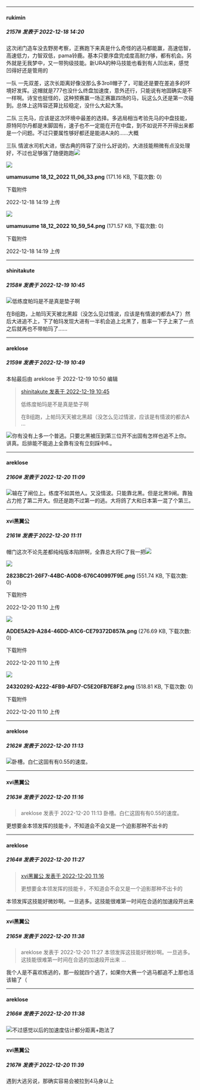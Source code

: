 

*****

####  rukimin  
##### 2157#       发表于 2022-12-18 14:20

这次闭门造车没去野房考察，正赛跑下来真是什么奇怪的逃马都能赢，高速低智，高速低力，力智双低，pama铃鹿。基本只要序盘完成度高耐力够，都有机会。另外就是无我梦中，又一带狗级技能。新URA的种马技能也看到有人凹出来，感觉凹得好还是管用的

一队 一先双差，这次长距离好像没那么多3roll帽子了，可能还是要在差追多的环境好发挥。这帽就是777也没什么终盘加速度，意外还行，只能说有地固确实是不一样啊。诗宝也挺怪的，这种预赛赢一场正赛赢四场的马，玩这么久还是第一次碰到。总体上这阵容还算比较稳定，没什么大起大落。

二队 三先马，应该是这次环境中最差的选择。多逃局相当考验先马的中盘技能，原特阿尔丹都是末脚固有，速子也不一定能在开在中盘，到不如说开不开得出来都是一个问题。不过只要属性够好都还是能进A决的……大概

三队 情波水司机大进，很古典的阵容了没什么好说的，大进技能稍微有点没处理好，不过也足够强了随便跑跑<img src="https://static.saraba1st.com/image/smiley/face2017/033.png" referrerpolicy="no-referrer">

<img src="https://img.saraba1st.com/forum/202212/18/141915nxxm7gxcxieizpxs.png" referrerpolicy="no-referrer">

<strong>umamusume 18_12_2022 11_06_33.png</strong> (171.16 KB, 下载次数: 0)

下载附件

2022-12-18 14:19 上传

<img src="https://img.saraba1st.com/forum/202212/18/141938tzd7djoetee0kl7i.png" referrerpolicy="no-referrer">

<strong>umamusume 18_12_2022 10_59_54.png</strong> (171.57 KB, 下载次数: 0)

下载附件

2022-12-18 14:19 上传



*****

####  shinitakute  
##### 2158#       发表于 2022-12-19 10:45

<img src="https://static.saraba1st.com/image/smiley/face2017/163.png" referrerpolicy="no-referrer">低练度帕玛是不是真是垫子啊

在B组跑，上帕玛天天被北黑超（没怎么见过情波，应该是有情波的都去A了）然后大进追不上，下了帕玛发现大进有一半机会追上北黑了，胜率一下子上来了一点
之后就再也不带帕玛了……

*****

####  areklose  
##### 2159#       发表于 2022-12-19 10:49

 本帖最后由 areklose 于 2022-12-19 10:50 编辑 
<blockquote><a href="httphttps://bbs.saraba1st.com/2b/forum.php?mod=redirect&amp;goto=findpost&amp;pid=59005479&amp;ptid=1590697" target="_blank">shinitakute 发表于 2022-12-19 10:45</a>

低练度帕玛是不是真是垫子啊

在B组跑，上帕玛天天被北黑超（没怎么见过情波，应该是有情波的都去A ...</blockquote>
<img src="https://static.saraba1st.com/image/smiley/face2017/037.png" referrerpolicy="no-referrer">你有没有上多一个普逃。只要北黑被压到第三位开不出固有怎样也追不上你。讲真。后排能不能追上全靠有没有立刻踩中6.。



*****

####  areklose  
##### 2160#       发表于 2022-12-20 11:09

<img src="https://static.saraba1st.com/image/smiley/face2017/067.png" referrerpolicy="no-referrer">输在了闸位上。练度不如其他人。又没情波。只能靠北黑。但是北黑9闸。靠独占力抢了第二开大。但还是跑不过第一的逃。大将鸽了大和日本第一混了个第三。



*****

####  xvi黑翼公  
##### 2161#       发表于 2022-12-20 11:11

帽门这次不论先差都纯纯版本陷阱啊，全靠总大将C了我一把<img src="https://static.saraba1st.com/image/smiley/face2017/037.png" referrerpolicy="no-referrer">

<img src="https://img.saraba1st.com/forum/202212/20/111004d0whfgf06b7ffr75.png" referrerpolicy="no-referrer">

<strong>2823BC21-26F7-44BC-A0D8-676C40997F9E.png</strong> (551.74 KB, 下载次数: 0)

下载附件

2022-12-20 11:10 上传

<img src="https://img.saraba1st.com/forum/202212/20/111003sdgchtdte9edqghf.png" referrerpolicy="no-referrer">

<strong>ADDE5A29-A284-46DD-A1C6-CE79372D857A.png</strong> (276.69 KB, 下载次数: 0)

下载附件

2022-12-20 11:10 上传

<img src="https://img.saraba1st.com/forum/202212/20/111004nkv4g85lhwg5h5dv.png" referrerpolicy="no-referrer">

<strong>24320292-A222-4FB9-AFD7-C5E20FB7E8F2.png</strong> (518.81 KB, 下载次数: 0)

下载附件

2022-12-20 11:10 上传



*****

####  areklose  
##### 2162#       发表于 2022-12-20 11:13

<img src="https://static.saraba1st.com/image/smiley/face2017/067.png" referrerpolicy="no-referrer">卧槽。白仁这固有有0.55的速度。

*****

####  xvi黑翼公  
##### 2163#       发表于 2022-12-20 11:16

<blockquote>areklose 发表于 2022-12-20 11:13
卧槽。白仁这固有有0.55的速度。</blockquote>
更想要金本领发挥的技能卡，不知道会不会又是一个迫影那种不出卡的



*****

####  areklose  
##### 2164#       发表于 2022-12-20 11:27

<blockquote><a href="httphttps://bbs.saraba1st.com/2b/forum.php?mod=redirect&amp;goto=findpost&amp;pid=59017057&amp;ptid=1590697" target="_blank">xvi黑翼公 发表于 2022-12-20 11:16</a>

更想要金本领发挥的技能卡，不知道会不会又是一个迫影那种不出卡的</blockquote>
本领发挥这技能好微妙啊。一旦逃多。这技能很难第一时间在合适的加速段开出来



*****

####  xvi黑翼公  
##### 2165#       发表于 2022-12-20 11:38

<blockquote>areklose 发表于 2022-12-20 11:27
本领发挥这技能好微妙啊。一旦逃多。这技能很难第一时间在合适的加速段开出来 ...</blockquote>
我个人是不喜欢练逃的，那一般就四个逃了，如果你大赛一个逃马都追不上那也活该输了（

*****

####  areklose  
##### 2166#       发表于 2022-12-20 11:38

<img src="https://static.saraba1st.com/image/smiley/face2017/067.png" referrerpolicy="no-referrer">不过感觉以后的加速度估计都分距离+跑法了

*****

####  xvi黑翼公  
##### 2167#       发表于 2022-12-20 11:39

遇到大逃另说，那确实容易会被拉到4马身以上

